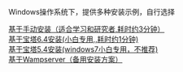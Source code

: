 
Windows操作系统下，提供多种安装示例，自行选择  

[基于手动安装（适合学习和研究者,耗时约3分钟）](./help.php?md=install-windows-pure "官方纯净版安装-Apache2.4 PHP7.4 Mysql5.8 ")  
[基于宝塔6.4安装(小白专用,,耗时约1分钟)](./help.php?md=install-windows-bt6.4 "基于宝塔6.4")  
[基于宝塔5.4安装(windows7小白专用，不推荐)](./help.php?md=install-windows7-bt5.4 "基于宝塔5.4")  
[基于Wampserver（备用安装方案）](./help.php?md=install-windows-wamp "基于Wampserver")  